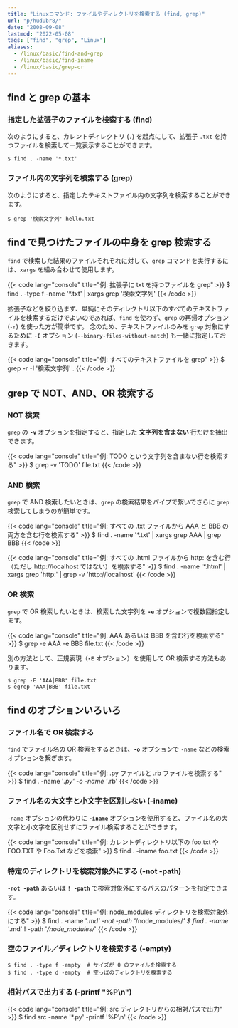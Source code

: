 ```yaml
---
title: "Linuxコマンド: ファイルやディレクトリを検索する (find, grep)"
url: "p/hudubr8/"
date: "2008-09-08"
lastmod: "2022-05-08"
tags: ["find", "grep", "Linux"]
aliases:
  - /linux/basic/find-and-grep
  - /linux/basic/find-iname
  - /linux/basic/grep-or
---
```


find と grep の基本
----

### 指定した拡張子のファイルを検索する (find)

次のようにすると、カレントディレクトリ (`.`) を起点にして、拡張子 `.txt` を持つファイルを検索して一覧表示することができます。

```console
$ find . -name '*.txt'
```

### ファイル内の文字列を検索する (grep)

次のようにすると、指定したテキストファイル内の文字列を検索することができます。

```console
$ grep '検索文字列' hello.txt
```


find で見つけたファイルの中身を grep 検索する
----

`find` で検索した結果のファイルそれぞれに対して、`grep` コマンドを実行するには、`xargs` を組み合わせて使用します。

{{< code lang="console" title="例: 拡張子に txt を持つファイルを grep" >}}
$ find . -type f -name '*.txt' | xargs grep '検索文字列'
{{< /code >}}

拡張子などを絞り込まず、単純にそのディレクトリ以下のすべてのテキストファイルを検索するだけでよいのであれば、`find` を使わず、`grep` の再帰オプション (`-r`) を使った方が簡単です。
念のため、テキストファイルのみを `grep` 対象にするために `-I` オプション (`--binary-files-without-match`) も一緒に指定しておきます。

{{< code lang="console" title="例: すべてのテキストファイルを grep" >}}
$ grep -r -I '検索文字列' .
{{< /code >}}


grep で NOT、AND、OR 検索する
----

### NOT 検索

`grep` の __`-v`__ オプションを指定すると、指定した __文字列を含まない__ 行だけを抽出できます。

{{< code lang="console" title="例: TODO という文字列を含まない行を検索する" >}}
$ grep -v 'TODO' file.txt
{{< /code >}}

### AND 検索

`grep` で AND 検索したいときは、`grep` の検索結果をパイプで繋いでさらに `grep` 検索してしまうのが簡単です。

{{< code lang="console" title="例: すべての .txt ファイルから AAA と BBB の両方を含む行を検索する" >}}
$ find . -name '*.txt' | xargs grep AAA | grep BBB
{{< /code >}}

{{< code lang="console" title="例: すべての .html ファイルから http: を含む行（ただし http://localhost ではない）を検索する" >}}
$ find . -name '*.html' | xargs grep 'http:' | grep -v 'http://localhost'
{{< /code >}}

### OR 検索

`grep` で OR 検索したいときは、検索した文字列を __`-e`__ オプションで複数回指定します。

{{< code lang="console" title="例: AAA あるいは BBB を含む行を検索する" >}}
$ grep -e AAA -e BBB file.txt
{{< /code >}}

別の方法として、正規表現（__`-E`__ オプション）を使用して OR 検索する方法もあります。

```console
$ grep -E 'AAA|BBB' file.txt
$ egrep 'AAA|BBB' file.txt
```


find のオプションいろいろ
----

### ファイル名で OR 検索する

`find` でファイル名の OR 検索をするときは、__`-o`__ オプションで `-name` などの検索オプションを繋ぎます。

{{< code lang="console" title="例: .py ファイルと .rb ファイルを検索する" >}}
$ find . -name '*.py' -o -name '*.rb'
{{< /code >}}

### ファイル名の大文字と小文字を区別しない (-iname)

`-name` オプションの代わりに __`-iname`__ オプションを使用すると、ファイル名の大文字と小文字を区別せずにファイル検索することができます。

{{< code lang="console" title="例: カレントディレクトリ以下の foo.txt や FOO.TXT や Foo.Txt などを検索" >}}
$ find . -iname foo.txt
{{< /code >}}

### 特定のディレクトリを検索対象外にする (-not -path)

__`-not -path`__ あるいは __`! -path`__ で検索対象外にするパスのパターンを指定できます。

{{< code lang="console" title="例: node_modules ディレクトリを検索対象外にする" >}}
$ find . -name '*.md' -not -path '*/node_modules/*'
$ find . -name '*.md' ! -path '*/node_modules/*'
{{< /code >}}

### 空のファイル／ディレクトリを検索する (-empty)

```console
$ find . -type f -empty  # サイズが 0 のファイルを検索する
$ find . -type d -empty  # 空っぽのディレクトリを検索する
```

### 相対パスで出力する (-printf "%P\n")

{{< code lang="console" title="例: src ディレクトリからの相対パスで出力" >}}
$ find src -name '*.py' -printf '%P\n'
{{< /code >}}

